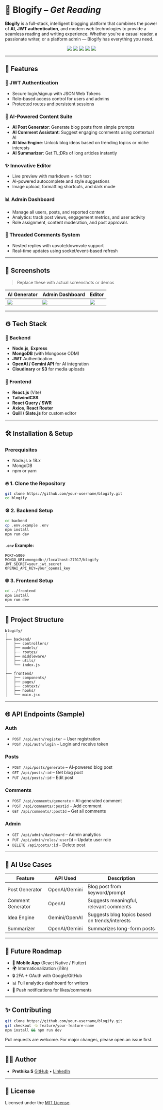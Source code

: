 # 📝 Blogify – *Get Reading*

**Blogify** is a full-stack, intelligent blogging platform that combines the power of **AI**, **JWT authentication**, and modern web technologies to provide a seamless reading and writing experience. Whether you're a casual reader, a passionate writer, or a platform admin — Blogify has everything you need.

<p align="center">
  <img src="https://img.shields.io/badge/Frontend-React-blue?style=flat-square" />
  <img src="https://img.shields.io/badge/Backend-Node.js-green?style=flat-square" />
  <img src="https://img.shields.io/badge/Auth-JWT-orange?style=flat-square" />
  <img src="https://img.shields.io/badge/AI-Integrated-red?style=flat-square" />
  <img src="https://img.shields.io/badge/Editor-Innovative-purple?style=flat-square" />
</p>

---

## 🚀 Features

### 🔐 JWT Authentication
- Secure login/signup with JSON Web Tokens
- Role-based access control for users and admins
- Protected routes and persistent sessions

### 🤖 AI-Powered Content Suite
- **AI Post Generator**: Generate blog posts from simple prompts
- **AI Comment Assistant**: Suggest engaging comments using contextual AI
- **AI Idea Engine**: Unlock blog ideas based on trending topics or niche interests
- **AI Summarizer**: Get TL;DRs of long articles instantly

### ✨ Innovative Editor
- Live preview with markdown + rich text
- AI-powered autocomplete and style suggestions
- Image upload, formatting shortcuts, and dark mode

### 📊 Admin Dashboard
- Manage all users, posts, and reported content
- Analytics: track post views, engagement metrics, and user activity
- Role assignment, content moderation, and post approvals

### 💬 Threaded Comments System
- Nested replies with upvote/downvote support
- Real-time updates using socket/event-based refresh

---

## 📸 Screenshots

> Replace these with actual screenshots or demos

| AI Generator | Admin Dashboard | Editor |
|--------------|-----------------|--------|
| ![](./assets/ai-gen.png) | ![](./assets/admin.png) | ![](./assets/editor.png) |

---

## ⚙️ Tech Stack

### 🔧 Backend
- **Node.js**, **Express**
- **MongoDB** (with Mongoose ODM)
- **JWT** Authentication
- **OpenAI / Gemini API** for AI integration
- **Cloudinary** or **S3** for media uploads

### 🎨 Frontend
- **React.js** (Vite)
- **TailwindCSS**
- **React Query / SWR**
- **Axios**, **React Router**
- **Quill / Slate.js** for custom editor

---

## 🛠️ Installation & Setup

### Prerequisites
- Node.js ≥ 18.x
- MongoDB
- npm or yarn

### 🔥 1. Clone the Repository

```bash
git clone https://github.com/your-username/blogify.git
cd blogify
````

### ⚙️ 2. Backend Setup

```bash
cd backend
cp .env.example .env
npm install
npm run dev
```

#### `.env` Example:

```
PORT=5000
MONGO_URI=mongodb://localhost:27017/blogify
JWT_SECRET=your_jwt_secret
OPENAI_API_KEY=your_openai_key
```

### 🌐 3. Frontend Setup

```bash
cd ../frontend
npm install
npm run dev
```

---

## 📂 Project Structure

```
blogify/
│
├── backend/
│   ├── controllers/
│   ├── models/
│   ├── routes/
│   ├── middleware/
│   ├── utils/
│   └── index.js
│
├── frontend/
│   ├── components/
│   ├── pages/
│   ├── context/
│   ├── hooks/
│   └── main.jsx
```

---

## 🌐 API Endpoints (Sample)

### Auth

* `POST /api/auth/register` – User registration
* `POST /api/auth/login` – Login and receive token

### Posts

* `POST /api/posts/generate` – AI-powered blog post
* `GET /api/posts/:id` – Get blog post
* `PUT /api/posts/:id` – Edit post

### Comments

* `POST /api/comments/generate` – AI-generated comment
* `POST /api/comments/:postId` – Add comment
* `GET /api/comments/:postId` – Get all comments

### Admin

* `GET /api/admin/dashboard` – Admin analytics
* `PUT /api/admin/roles/:userId` – Update user role
* `DELETE /api/posts/:id` – Delete post

---

## 🧠 AI Use Cases

| Feature           | API Used      | Description                                    |
| ----------------- | ------------- | ---------------------------------------------- |
| Post Generator    | OpenAI/Gemini | Blog post from keyword/prompt                  |
| Comment Generator | OpenAI        | Suggests meaningful, relevant comments         |
| Idea Engine       | Gemini/OpenAI | Suggests blog topics based on trends/interests |
| Summarizer        | OpenAI/Gemini | Summarizes long-form posts                     |

---

## 🚧 Future Roadmap

* 📱 **Mobile App** (React Native / Flutter)
* 🌍 Internationalization (i18n)
* 🔒 2FA + OAuth with Google/GitHub
* 📊 Full analytics dashboard for writers
* 🔔 Push notifications for likes/comments

---

## ✨ Contributing

```bash
git clone https://github.com/your-username/blogify.git
git checkout -b feature/your-feature-name
npm install && npm run dev
```

Pull requests are welcome. For major changes, please open an issue first.

---

## 👨‍💻 Author

* **Prethika S**
  [GitHub](https://github.com/prethikas) • [LinkedIn](https://www.linkedin.com/in/yourprofile)

---

## 🪪 License

Licensed under the [MIT License](./LICENSE).

